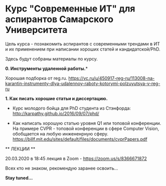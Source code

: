 # Курс "Современные ИТ" для аспирантов  Самарского Университета


Цель курса - познакомить аспирантов с современными трендами в ИТ и их применением при написании хороших статей и кандидатской/PhD.

Здесь будут собраны материалы по курсу.

**0. Инструменты удаленной работы.***

Хорошая подборка от reg.ru.
https://vc.ru/u/450917-reg-ru/113008-na-karantin-instrumenty-dlya-udalennoy-raboty-kotorymi-polzuyutsya-v-reg-ru


**1. Как писать хорошие статьи и диссертацию.**

- Курс молодого бойца для PhD студента из Стэнфорда:
http://karpathy.github.io/2016/09/07/phd/

- Как написать хорошую статью уровня Q1 или топовой конференции.
На примере CVPR - топовой конференции в сфере Computer Vision, обобщается на любую инжененрную сферу.
https://billf.mit.edu/sites/default/files/documents/cvprPapers.pdf



** ЛЕКЦИИ **


20.03.2020 в 18:45 лекция в Zoom - 
https://zoom.us/s/8366671872


Всех кто не знаком, рекомендую заранее освоить...


**Stay tuned...**
